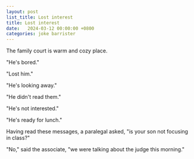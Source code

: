 ```yaml
---
layout: post
list_title: Lost interest
title: Lost interest
date:   2024-03-12 00:00:00 +0800
categories: joke barrister
---
```


The family court is warm and cozy place.

"He's bored."

"Lost him."

"He's looking away."

"He didn't read them."

"He's not interested."

"He's ready for lunch."

Having read these messages, a paralegal asked, "is your son not focusing in
class?"

"No," said the associate, "we were talking about the judge this morning."
